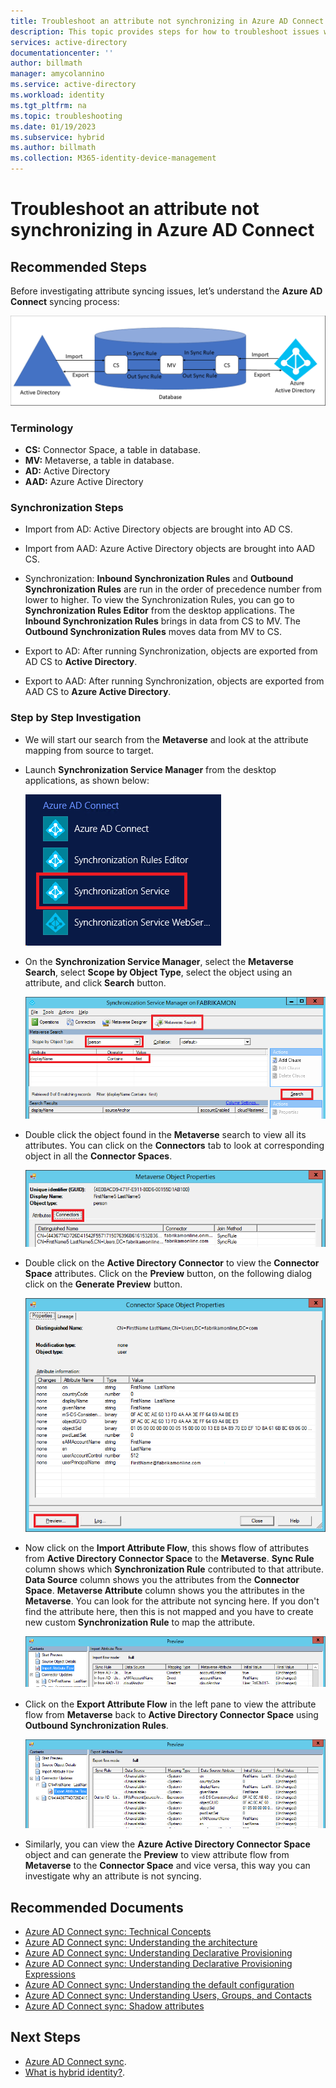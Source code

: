 ```yaml
---
title: Troubleshoot an attribute not synchronizing in Azure AD Connect | Microsoft Docs'
description: This topic provides steps for how to troubleshoot issues with attribute synchronization using the troubleshooting task.
services: active-directory
documentationcenter: ''
author: billmath
manager: amycolannino
ms.service: active-directory
ms.workload: identity
ms.tgt_pltfrm: na
ms.topic: troubleshooting
ms.date: 01/19/2023
ms.subservice: hybrid
ms.author: billmath
ms.collection: M365-identity-device-management
---
```



# Troubleshoot an attribute not synchronizing in Azure AD Connect

## **Recommended Steps**

Before investigating attribute syncing issues, let’s understand the **Azure AD Connect** syncing process:

  ![Azure AD Connect Synchronization Process](media/tshoot-connect-attribute-not-syncing/tshoot-connect-attribute-not-syncing/syncingprocess.png)

### **Terminology**

* **CS:** Connector Space, a table in database.
* **MV:** Metaverse, a table in database.
* **AD:** Active Directory
* **AAD:** Azure Active Directory

### **Synchronization Steps**

* Import from AD: Active Directory objects are brought into AD CS.

* Import from AAD: Azure Active Directory objects are brought into AAD CS.

* Synchronization: **Inbound Synchronization Rules** and **Outbound Synchronization Rules** are run in the order of precedence number from lower to higher. To view the Synchronization Rules, you can go to **Synchronization Rules Editor** from the desktop applications. The **Inbound Synchronization Rules** brings in data from CS to MV. The **Outbound Synchronization Rules** moves data from MV to CS.

* Export to AD: After running Synchronization, objects are exported from AD CS to **Active Directory**.

* Export to AAD: After running Synchronization, objects are exported from AAD CS to **Azure Active Directory**.

### **Step by Step Investigation**

* We will start our search from the **Metaverse** and look at the attribute mapping from source to target.

* Launch **Synchronization Service Manager** from the desktop applications, as shown below:

  ![Launch Synchronization Service Manager](media/tshoot-connect-attribute-not-syncing/tshoot-connect-attribute-not-syncing/startmenu.png)

* On the **Synchronization Service Manager**, select the **Metaverse Search**, select **Scope by Object Type**, select the object using an attribute, and click **Search** button.

  ![Metaverse Search](media/tshoot-connect-attribute-not-syncing/tshoot-connect-attribute-not-syncing/mvsearch.png)

* Double click the object found in the **Metaverse** search to view all its attributes. You can click on the **Connectors** tab to look at corresponding object in all the **Connector Spaces**.

  ![Metaverse Object Connectors](media/tshoot-connect-attribute-not-syncing/tshoot-connect-attribute-not-syncing/mvattributes.png)

* Double click on the **Active Directory Connector** to view the **Connector Space** attributes. Click on the **Preview** button, on the following dialog click on the **Generate Preview** button.

  ![Screenshot that shows the Connector Space Object Properties screen with the Preview button highlighted.](media/tshoot-connect-attribute-not-syncing/tshoot-connect-attribute-not-syncing/csattributes.png)

* Now click on the **Import Attribute Flow**, this shows flow of attributes from **Active Directory Connector Space** to the **Metaverse**. **Sync Rule** column shows which **Synchronization Rule** contributed to that attribute. **Data Source** column shows you the attributes from the **Connector Space**. **Metaverse Attribute** column shows you the attributes in the **Metaverse**. You can look for the attribute not syncing here. If you don't find the attribute here, then this is not mapped and you have to create new custom **Synchronization Rule** to map the attribute.

  ![Connector Space Attributes](media/tshoot-connect-attribute-not-syncing/tshoot-connect-attribute-not-syncing/cstomvattributeflow.png)

* Click on the **Export Attribute Flow** in the left pane to view the attribute flow from **Metaverse** back to **Active Directory Connector Space** using **Outbound Synchronization Rules**.

  ![Screenshot that shows the attribute flow from Metaverse back to Active Directory Connector Space using Outbound Synchronization Rules.](media/tshoot-connect-attribute-not-syncing/tshoot-connect-attribute-not-syncing/mvtocsattributeflow.png)

* Similarly, you can view the **Azure Active Directory Connector Space** object and can generate the **Preview** to view attribute flow from **Metaverse** to the **Connector Space** and vice versa, this way you can investigate why an attribute is not syncing.

## **Recommended Documents**
* [Azure AD Connect sync: Technical Concepts](./how-to-connect-sync-technical-concepts.md)
* [Azure AD Connect sync: Understanding the architecture](./concept-azure-ad-connect-sync-architecture.md)
* [Azure AD Connect sync: Understanding Declarative Provisioning](./concept-azure-ad-connect-sync-declarative-provisioning.md)
* [Azure AD Connect sync: Understanding Declarative Provisioning Expressions](./concept-azure-ad-connect-sync-declarative-provisioning-expressions.md)
* [Azure AD Connect sync: Understanding the default configuration](./concept-azure-ad-connect-sync-default-configuration.md)
* [Azure AD Connect sync: Understanding Users, Groups, and Contacts](./concept-azure-ad-connect-sync-user-and-contacts.md)
* [Azure AD Connect sync: Shadow attributes](./how-to-connect-syncservice-shadow-attributes.md)

## Next Steps

- [Azure AD Connect sync](how-to-connect-sync-whatis.md).
- [What is hybrid identity?](whatis-hybrid-identity.md).

